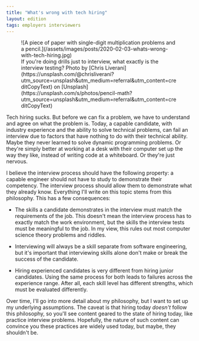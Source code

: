 ```yaml
---
title: "What's wrong with tech hiring"
layout: edition
tags: employers interviewers
---
```


<figure id="cover-img" markdown="1">
![A piece of paper with single-digit multiplication problems and a pencil.](/assets/images/posts/2020-02-03-whats-wrong-with-tech-hiring.jpg)
<figcaption markdown="1">If you're doing drills just to interview, what exactly is the interview testing? Photo by [Chris Liverani](https://unsplash.com/@chrisliverani?utm_source=unsplash&utm_medium=referral&utm_content=creditCopyText) on [Unsplash](https://unsplash.com/s/photos/pencil-math?utm_source=unsplash&utm_medium=referral&utm_content=creditCopyText)
</figcaption>
</figure>

Tech hiring sucks. But before we can fix a problem, we have to understand and agree on what the problem is. Today, a capable candidate, with industry experience and the ability to solve technical problems, can fail an interview due to factors that have nothing to do with their technical ability. Maybe they never learned to solve dynamic programming problems. Or they're simply better at working at a desk with their computer set up the way they like, instead of writing code at a whiteboard. Or they're just nervous.

I believe the interview process should have the following property: a capable engineer should not have to study to demonstrate their competency. The interview process should allow them to demonstrate what they already know. Everything I'll write on this topic stems from this philosophy. This has a few consequences:

- The skills a candidate demonstrates in the interview must match the requirements of the job. This doesn't mean the interview process has to exactly match the work environment, but the skills the interview tests must be meaningful to the job. In my view, this rules out most computer science theory problems and riddles.

- Interviewing will always be a skill separate from software engineering, but it's important that interviewing skills alone don't make or break the success of the candidate.

- Hiring experienced candidates is very different from hiring junior candidates. Using the same process for both leads to failures across the experience range. After all, each skill level has different strengths, which must be evaluated differently.

Over time, I'll go into more detail about my philosophy, but I want to set up my underlying assumptions. The caveat is that hiring today _doesn't_ follow this philosophy, so you'll see content geared to the state of hiring today, like practice interview problems. Hopefully, the nature of such content can convince you these practices are widely used today, but maybe, they shouldn't be.
